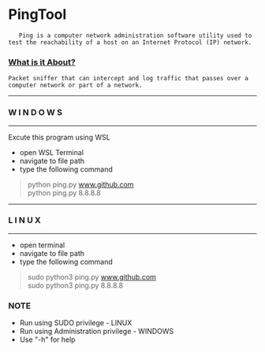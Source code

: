 # PingTool

       Ping is a computer network administration software utility used to test the reachability of a host on an Internet Protocol (IP) network.

### [What is it About?](https://en.wikipedia.org/wiki/Ping_(networking_utility))
    Packet sniffer that can intercept and log traffic that passes over a computer network or part of a network.


-----------------------------------
###       W I N D O W S
-----------------------------------
Excute this program using WSL
- open WSL Terminal
- navigate to  file path
- type the following command
>python ping.py www.github.com  <br/>
>python ping.py 8.8.8.8 <br/>
-----------------------------------
###         L I N U X
-----------------------------------
- open terminal
- navigate to file path
- type the following command
>sudo python3 ping.py www.github.com  <br/>
>sudo python3 ping.py 8.8.8.8 <br/>

### NOTE
- Run using SUDO privilege              - LINUX
- Run using Administration privilege    - WINDOWS
- Use "-h" for help
